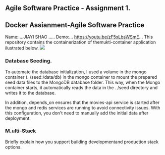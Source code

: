 ## Agile Software Practice - Assignment 1.
## Docker Assianment-Agile Software Practice
Name:....JIAYI SHAO .....
Demo:... https://youtu.be/zF5xLbsWSmE...
This repository contains the containerization of themukti-container application ilustrated below.
![](./images/arch.png)
### Database Seeding.
To automate the database initialization, I used a volume in the mongo container (. /seed:/data/db) in the mongo container to mount the prepared seed data files to the MongoDB database folder. This way, when the Mongo container starts, it automatically reads the data in the . /seed directory and writes it to the database.

In addition, depends_on ensures that the movies-api service is started after the mongo and redis services are running to avoid connectivity issues. With this configuration, you don't need to manually add the initial data after deployment.
### M.ulti-Stack
Briefly explain how you support building developmentand production stack options.